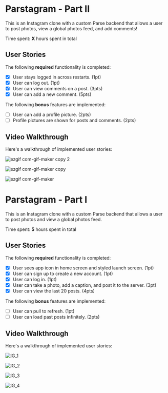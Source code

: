 # Parstagram - Part II

This is an Instagram clone with a custom Parse backend that allows a user to post photos, view a global photos feed, and add comments!

Time spent: **X** hours spent in total

## User Stories

The following **required** functionality is completed:

- [X] User stays logged in across restarts. (1pt)
- [X] User can log out. (1pt)
- [X] User can view comments on a post. (3pts)
- [X] User can add a new comment. (5pts)

The following **bonus** features are implemented:

- [ ] User can add a profile picture. (2pts)
- [ ] Profile pictures are shown for posts and comments. (2pts)

## Video Walkthrough

Here's a walkthrough of implemented user stories:

![ezgif com-gif-maker copy 2](https://user-images.githubusercontent.com/88115439/136882612-d0c16c5c-d8da-4ef9-b9a9-53e4dff14427.gif)

![ezgif com-gif-maker copy](https://user-images.githubusercontent.com/88115439/136882618-16784d27-a620-4723-883b-c93c83b68c87.gif)

![ezgif com-gif-maker](https://user-images.githubusercontent.com/88115439/136882629-6d3a326e-4874-4191-b326-11447ef5a4b6.gif)

# Parstagram - Part I

This is an Instagram clone with a custom Parse backend that allows a user to post photos and view a global photos feed.

Time spent: **5** hours spent in total

## User Stories

The following **required** functionality is completed:

- [X] User sees app icon in home screen and styled launch screen. (1pt)
- [X] User can sign up to create a new account. (1pt)
- [X] User can log in. (1pt)
- [X] User can take a photo, add a caption, and post it to the server. (3pt)
- [X] User can view the last 20 posts. (4pts)

The following **bonus** features are implemented:

- [ ] User can pull to refresh. (1pt)
- [ ] User can load past posts infinitely. (2pts)

## Video Walkthrough

Here's a walkthrough of implemented user stories:


![IG_1](https://user-images.githubusercontent.com/88115439/135945286-eae9b267-c2d7-4904-adc1-56b64259b680.gif)

![IG_2](https://user-images.githubusercontent.com/88115439/135945294-eb3faec1-1074-4768-a001-00cdcd4ba1be.gif)


![IG_3](https://user-images.githubusercontent.com/88115439/135945385-ae3e0deb-9b54-41c4-b494-bf9fbe605a0f.gif)

![IG_4](https://user-images.githubusercontent.com/88115439/135946028-fd434989-d507-4659-a448-19d96e8c5084.gif)
